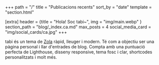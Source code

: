 +++
path = "/"
title = "Publicacions recents"
sort_by = "date"
template = "section.html"

[extra]
header = {title = "Hola! Soc tabi~", img = "img/main.webp" }
section_path = "blog/_index.ca.md"
max_posts = 4
social_media_card = "img/social_cards/ca.jpg"
+++

tabi és un tema de [Zola](https://getzola.org) ràpid, lleuger i modern. Té com a objectiu ser una pàgina personal i llar d'entrades de blog. Compta amb una puntuació perfecta de Lighthouse, disseny responsive, tema fosc i clar, shortcodes personalitzats i molt més.

